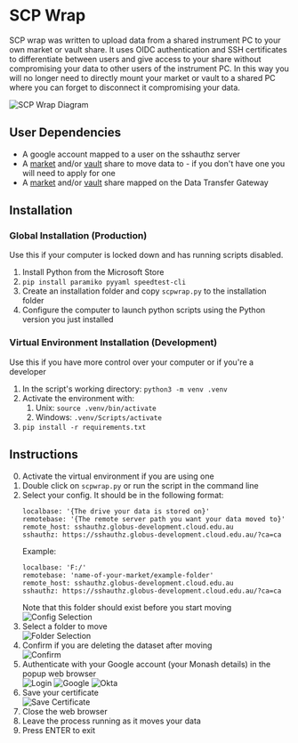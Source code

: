 # SCP Wrap

SCP wrap was written to upload data from a shared instrument PC to your own market or vault share. It uses OIDC authentication and SSH certificates to differentiate between users and give access to your share without compromising your data to other users of the instrument PC. In this way you will no longer need to directly mount your market or vault to a shared PC where you can forget to disconnect it compromising your data.

![SCP Wrap Diagram](./scpwrap.png)

## User Dependencies
- A google account mapped to a user on the sshauthz server
- A [market](https://docs.erc.monash.edu/RDS/UserGuides/MarketStorageUserGuide/) and/or [vault](https://docs.erc.monash.edu/RDS/UserGuides/VaultStorageUserGuide/) share to move data to - if you don't have one you will need to apply for one
- A [market](https://docs.erc.monash.edu/RDS/UserGuides/MarketStorageUserGuide/) and/or [vault](https://docs.erc.monash.edu/RDS/UserGuides/VaultStorageUserGuide/) share mapped on the Data Transfer Gateway

## Installation

### Global Installation (Production)
Use this if your computer is locked down and has running scripts disabled.
1. Install Python from the Microsoft Store
2. `pip install paramiko pyyaml speedtest-cli`
3. Create an installation folder and copy `scpwrap.py` to the installation folder
4. Configure the computer to launch python scripts using the Python version you just installed

### Virtual Environment Installation (Development)
Use this if you have more control over your computer or if you're a developer
1. In the script's working directory: `python3 -m venv .venv`
2. Activate the environment with:  
   1. Unix: `source .venv/bin/activate`  
   2. Windows: `.venv/Scripts/activate`
3. `pip install -r requirements.txt`

## Instructions
0. Activate the virtual environment if you are using one
1. Double click on `scpwrap.py` or run the script in the command line
2. Select your config. It should be in the following format:
   ```
   localbase: '{The drive your data is stored on}'
   remotebase: '{The remote server path you want your data moved to}'
   remote_host: sshauthz.globus-development.cloud.edu.au
   sshauthz: https://sshauthz.globus-development.cloud.edu.au/?ca=ca
   ```
   Example:
   ```
   localbase: 'F:/'
   remotebase: 'name-of-your-market/example-folder'
   remote_host: sshauthz.globus-development.cloud.edu.au
   sshauthz: https://sshauthz.globus-development.cloud.edu.au/?ca=ca
   ```
   Note that this folder should exist before you start moving  
   ![Config Selection](./config.png)
3. Select a folder to move  
   ![Folder Selection](./folder.png)
5. Confirm if you are deleting the dataset after moving  
   ![Confirm](./confirm.png)
7. Authenticate with your Google account (your Monash details) in the popup web browser  
   ![Login](./login.png) ![Google](./google.png) ![Okta](./okta.png)
8. Save your certificate  
   ![Save Certificate](./save_cert.png)
9.  Close the web browser
10. Leave the process running as it moves your data
11. Press ENTER to exit